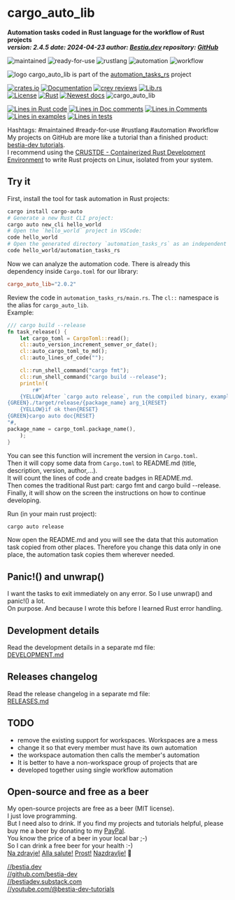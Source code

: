 [//]: # (auto_md_to_doc_comments segment start A)

# cargo_auto_lib

[//]: # (auto_cargo_toml_to_md start)

**Automation tasks coded in Rust language for the workflow of Rust projects**  
***version: 2.4.5 date: 2024-04-23 author: [Bestia.dev](https://bestia.dev) repository: [GitHub](https://github.com/automation-tasks-rs/cargo_auto_lib)***

 ![maintained](https://img.shields.io/badge/maintained-green)
 ![ready-for-use](https://img.shields.io/badge/ready_for_use-green)
 ![rustlang](https://img.shields.io/badge/rustlang-orange)
 ![automation](https://img.shields.io/badge/automation-orange)
 ![workflow](https://img.shields.io/badge/workflow-orange)

[//]: # (auto_cargo_toml_to_md end)

 ![logo](https://raw.githubusercontent.com/automation-tasks-rs/cargo-auto/main/images/logo/logo_cargo_auto.svg)
 cargo_auto_lib is part of the [automation_tasks_rs](https://github.com/automation-tasks-rs) project

 [![crates.io](https://img.shields.io/crates/v/cargo_auto_lib.svg)](https://crates.io/crates/cargo_auto_lib)
 [![Documentation](https://docs.rs/cargo_auto_lib/badge.svg)](https://docs.rs/cargo_auto_lib/)
 [![crev reviews](https://web.crev.dev/rust-reviews/badge/crev_count/cargo_auto_lib.svg)](https://web.crev.dev/rust-reviews/crate/cargo_auto_lib/)
 [![Lib.rs](https://img.shields.io/badge/Lib.rs-rust-orange.svg)](https://lib.rs/crates/cargo_auto_lib/)  
 [![License](https://img.shields.io/badge/license-MIT-blue.svg)](https://github.com/automation-tasks-rs/cargo_auto_lib/blob/master/LICENSE)
 [![Rust](https://github.com/automation-tasks-rs/cargo_auto_lib/workflows/rust_fmt_auto_build_test/badge.svg)](https://github.com/automation-tasks-rs/cargo_auto_lib/)
 [![Newest docs](https://img.shields.io/badge/newest_docs-blue.svg)](https://automation-tasks-rs.github.io/cargo_auto_lib/cargo_auto_lib/index.html)
 ![cargo_auto_lib](https://bestia.dev/webpage_hit_counter/get_svg_image/276360626.svg)

[//]: # (auto_lines_of_code start)
[![Lines in Rust code](https://img.shields.io/badge/Lines_in_Rust-1776-green.svg)](https://github.com/automation-tasks-rs/cargo_auto_lib/)
[![Lines in Doc comments](https://img.shields.io/badge/Lines_in_Doc_comments-986-blue.svg)](https://github.com/automation-tasks-rs/cargo_auto_lib/)
[![Lines in Comments](https://img.shields.io/badge/Lines_in_comments-289-purple.svg)](https://github.com/automation-tasks-rs/cargo_auto_lib/)
[![Lines in examples](https://img.shields.io/badge/Lines_in_examples-28-yellow.svg)](https://github.com/automation-tasks-rs/cargo_auto_lib/)
[![Lines in tests](https://img.shields.io/badge/Lines_in_tests-79-orange.svg)](https://github.com/automation-tasks-rs/cargo_auto_lib/)

[//]: # (auto_lines_of_code end)

Hashtags: #maintained #ready-for-use #rustlang #automation #workflow  
My projects on GitHub are more like a tutorial than a finished product: [bestia-dev tutorials](https://github.com/bestia-dev/tutorials_rust_wasm).  
I recommend using the [CRUSTDE - Containerized Rust Development Environment](https://github.com/CRUSTDE-ContainerizedRustDevEnv/crustde_cnt_img_pod) to write Rust projects on Linux, isolated from your system.  

## Try it

First, install the tool for task automation in Rust projects:

```bash
cargo install cargo-auto
# Generate a new Rust CLI project:
cargo auto new_cli hello_world
# Open the `hello_world` project in VSCode:
code hello_world
# Open the generated directory `automation_tasks_rs` as an independent rust project in VSCode.
code hello_world/automation_tasks_rs
```

Now we can analyze the automation code. There is already this dependency inside `Cargo.toml` for our library:  

```toml
cargo_auto_lib="2.0.2"
```

Review the code in `automation_tasks_rs/main.rs`. The `cl::` namespace is the alias for `cargo_auto_lib`.  
Example:  

```rust ignore
/// cargo build --release
fn task_release() {
    let cargo_toml = CargoToml::read();
    cl::auto_version_increment_semver_or_date();
    cl::auto_cargo_toml_to_md();
    cl::auto_lines_of_code("");

    cl::run_shell_command("cargo fmt");
    cl::run_shell_command("cargo build --release");
    println!(
        r#"
    {YELLOW}After `cargo auto release`, run the compiled binary, examples and/or tests{RESET}
{GREEN}./target/release/{package_name} arg_1{RESET}
    {YELLOW}if ok then{RESET}
{GREEN}cargo auto doc{RESET}
"#,
package_name = cargo_toml.package_name(),
    );
}
```

You can see this function will increment the version in `Cargo.toml`.  
Then it will copy some data from `Cargo.toml` to README.md (title, description, version, author,...).  
It will count the lines of code and create badges in README.md.  
Then comes the traditional Rust part: cargo fmt and cargo build --release.  
Finally, it will show on the screen the instructions on how to continue developing.  

Run (in your main rust project):

```bash
cargo auto release
```

Now open the README.md and you will see the data that this automation task copied from other places. Therefore you change this data only in one place, the automation task copies them wherever needed.

## Panic!() and unwrap()

I want the tasks to exit immediately on any error. So I use unwrap() and panic!() a lot.  
On purpose. And because I wrote this before I learned Rust error handling.

## Development details

Read the development details in a separate md file:  
[DEVELOPMENT.md](https://github.com/automation-tasks-rs/cargo_auto_lib/blob/main/DEVELOPMENT.md)

## Releases changelog

Read the release changelog in a separate md file:  
[RELEASES.md](https://github.com/automation-tasks-rs/cargo_auto_lib/blob/main/RELEASES.md)

## TODO

- remove the existing support for workspaces. Workspaces are a mess
- change it so that every member must have its own automation
- the workspace automation then calls the member's automation
- It is better to have a non-workspace group of projects that are
- developed together using single workflow automation

## Open-source and free as a beer

My open-source projects are free as a beer (MIT license).  
I just love programming.  
But I need also to drink. If you find my projects and tutorials helpful, please buy me a beer by donating to my [PayPal](https://paypal.me/LucianoBestia).  
You know the price of a beer in your local bar ;-)  
So I can drink a free beer for your health :-)  
[Na zdravje!](https://translate.google.com/?hl=en&sl=sl&tl=en&text=Na%20zdravje&op=translate) [Alla salute!](https://dictionary.cambridge.org/dictionary/italian-english/alla-salute) [Prost!](https://dictionary.cambridge.org/dictionary/german-english/prost) [Nazdravlje!](https://matadornetwork.com/nights/how-to-say-cheers-in-50-languages/) 🍻

[//bestia.dev](https://bestia.dev)  
[//github.com/bestia-dev](https://github.com/bestia-dev)  
[//bestiadev.substack.com](https://bestiadev.substack.com)  
[//youtube.com/@bestia-dev-tutorials](https://youtube.com/@bestia-dev-tutorials)  

[//]: # (auto_md_to_doc_comments segment end A)
